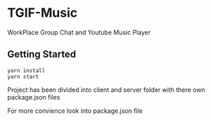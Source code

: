 # TGIF-Music
WorkPlace Group Chat and Youtube Music Player

## Getting Started
``` 
yarn install
yarn start 
```

Project has been divided into client and server folder with there own package.json files

For more convience look into package.json file